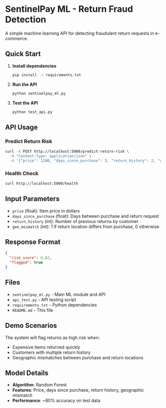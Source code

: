 # SentinelPay ML - Return Fraud Detection

A simple machine learning API for detecting fraudulent return requests in e-commerce.

## Quick Start

1. **Install dependencies**
   ```bash
   pip install -r requirements.txt
   ```

2. **Run the API**
   ```bash
   python sentinelpay_ml.py
   ```

3. **Test the API**
   ```bash
   python test_api.py
   ```

## API Usage

### Predict Return Risk
```bash
curl -X POST http://localhost:5000/predict-return-risk \
  -H "Content-Type: application/json" \
  -d '{"price": 1200, "days_since_purchase": 3, "return_history": 2, "geo_mismatch": 1}'
```

### Health Check
```bash
curl http://localhost:5000/health
```

## Input Parameters

- `price` (float): Item price in dollars
- `days_since_purchase` (float): Days between purchase and return request
- `return_history` (int): Number of previous returns by customer
- `geo_mismatch` (int): 1 if return location differs from purchase, 0 otherwise

## Response Format

```json
{
  "risk_score": 0.82,
  "flagged": true
}
```

## Files

- `sentinelpay_ml.py` - Main ML module and API
- `api_test.py` - API testing script
- `requirements.txt` - Python dependencies
- `README.md` - This file

## Demo Scenarios

The system will flag returns as high risk when:
- Expensive items returned quickly 
- Customers with multiple return history 
- Geographic mismatches between purchase and return locations

## Model Details

- **Algorithm**: Random Forest
- **Features**: Price, days since purchase, return history, geographic mismatch
- **Performance**: ~80% accuracy on test data